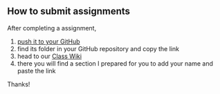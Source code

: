 ## How to submit assignments

After completing a assignment,
1. [push it to your GitHub](https://github.com/leoneckert/critical-data-and-visualization-spring-2020/tree/master/coding-foundation#pushing-changes-to-your-remote-github-repository)
2. find its folder in your GitHub repository and copy the link
3. head to our [Class Wiki](https://github.com/leoneckert/critical-data-and-visualization-spring-2020/wiki)
4. there you will find a section I prepared for you to add your name and paste the link

Thanks!

